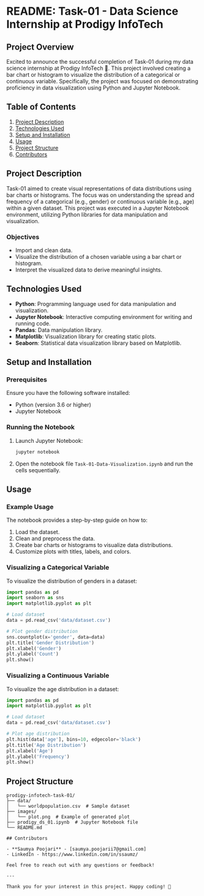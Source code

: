 # README: Task-01 - Data Science Internship at Prodigy InfoTech

## Project Overview

Excited to announce the successful completion of Task-01 during my data science internship at Prodigy InfoTech 🚀. This project involved creating a bar chart or histogram to visualize the distribution of a categorical or continuous variable. Specifically, the project was focused on demonstrating proficiency in data visualization using Python and Jupyter Notebook.

## Table of Contents

1. [Project Description](#project-description)
2. [Technologies Used](#technologies-used)
3. [Setup and Installation](#setup-and-installation)
4. [Usage](#usage)
5. [Project Structure](#project-structure)
6. [Contributors](#contributors)

## Project Description

Task-01 aimed to create visual representations of data distributions using bar charts or histograms. The focus was on understanding the spread and frequency of a categorical (e.g., gender) or continuous variable (e.g., age) within a given dataset. This project was executed in a Jupyter Notebook environment, utilizing Python libraries for data manipulation and visualization.

### Objectives

- Import and clean data.
- Visualize the distribution of a chosen variable using a bar chart or histogram.
- Interpret the visualized data to derive meaningful insights.

## Technologies Used

- **Python**: Programming language used for data manipulation and visualization.
- **Jupyter Notebook**: Interactive computing environment for writing and running code.
- **Pandas**: Data manipulation library.
- **Matplotlib**: Visualization library for creating static plots.
- **Seaborn**: Statistical data visualization library based on Matplotlib.

## Setup and Installation

### Prerequisites

Ensure you have the following software installed:

- Python (version 3.6 or higher)
- Jupyter Notebook

### Running the Notebook

1. Launch Jupyter Notebook:

   ```bash
   jupyter notebook
   ```

2. Open the notebook file `Task-01-Data-Visualization.ipynb` and run the cells sequentially.

## Usage

### Example Usage

The notebook provides a step-by-step guide on how to:

1. Load the dataset.
2. Clean and preprocess the data.
3. Create bar charts or histograms to visualize data distributions.
4. Customize plots with titles, labels, and colors.

### Visualizing a Categorical Variable

To visualize the distribution of genders in a dataset:

```python
import pandas as pd
import seaborn as sns
import matplotlib.pyplot as plt

# Load dataset
data = pd.read_csv('data/dataset.csv')

# Plot gender distribution
sns.countplot(x='gender', data=data)
plt.title('Gender Distribution')
plt.xlabel('Gender')
plt.ylabel('Count')
plt.show()
```

### Visualizing a Continuous Variable

To visualize the age distribution in a dataset:

```python
import pandas as pd
import matplotlib.pyplot as plt

# Load dataset
data = pd.read_csv('data/dataset.csv')

# Plot age distribution
plt.hist(data['age'], bins=10, edgecolor='black')
plt.title('Age Distribution')
plt.xlabel('Age')
plt.ylabel('Frequency')
plt.show()
```

## Project Structure

```
prodigy-infotech-task-01/
├── data/
│   └── worldpopulation.csv  # Sample dataset
├── images/
│   └── plot.png  # Example of generated plot
├── prodigy_ds_01.ipynb  # Jupyter Notebook file
└── README.md  

## Contributors

- **Saumya Poojari** - [saumya.poojarii7@gmail.com]
- LinkedIn - https://www.linkedin.com/in/ssaumz/

Feel free to reach out with any questions or feedback!

---

Thank you for your interest in this project. Happy coding! 🚀
